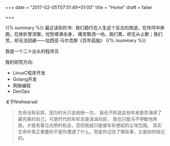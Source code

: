 +++
date = "2017-02-05T07:51:49+01:00"
title = "Home"
draft = false

+++

{{% summary %}}
最近读到的书:&nbsp; 我们趋行在人生这个亘古的旅途，在坎坷中奔跑，在挫折里涅槃，忧愁缠满全身，
痛苦飘洒一地。我们累，却无从止歇；我们苦，却无法回避——加西亚·马尔克斯《百年孤独》
{{% /summary %}}

我是一个二十出头的程序员

我的研究方向:

- LinuxC程序开发
- Golang开发
- 网络编程
- DevOps

关于Nrehearsal:

> 生命没有彩排，因为时光只会放映一次。
我也不知道这些年来是否演绎了最完美的自己，可是时代的车轮总是滚滚向前，
我也只能马不停歇地奔跑，才能有看见光明的机会，否则我就只能被车轮卷起的尘埃包围。
其实生命中真正重要的不是你遭遇了什么，而是你记住了哪些事，又是如何铭记的。
